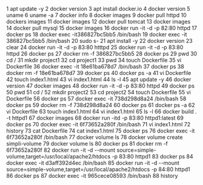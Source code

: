 
1  apt update -y
    2  docker version
    3  apt install docker.io
    4  docker version
    5  uname
    6  uname -a
    7  docker info
    8  docker images
    9  docker pull httpd
   10  dockers images
   11  docker images
   12  docker pull tomcat
   13  docker images
   14  docker pull mysql
   15  docker images
   16  docker run -it -d -p 82:80  httpd
   17  docker ps
   18  docker exec -it386827bc5bb5 /bin/bash
   19  docker exec -it 386827bc5bb5 /bin/bash
   20  sudo s-
   21  apt install -y
   22  docker version
   23  clear
   24  docker run -it -d -p 83:80 htttpd
   25  docker run -it -d -p 83:80 httpd
   26  docker ps
   27  docker rm -f 386827bc5bb5
   28  docker ps
   29  pwd
   30  cd /
   31  mkdir project1
   32  cd project1
   33  pwd
   34  touch Dockerfile
   35  vi Dockerfile
   36  docker exec -it 18e61ba678d7 /bin/bash
   37  docker ps
   38  docker rm -f 18e61ba678d7
   39  docker ps
   40  docker ps -a
   41  vi Dockerfile
   42  touch index1.html
   43  vi index1.html
   44  ls -l
   45  apt update -y
   46  docker version
   47  docker images
   48  docker run -it -d -p 83:80 httpd
   49  docker ps
   50  pwd
   51  cd /
   52  mkdir project2
   53  cd project2
   54  touch Dockerfile
   55  vi Dockerfile
   56  docker ps
   57  docker exec -it 738d298d8a24 /bin/bash 
   58  docker ps
   59  docker rm  -f 738d298d8a24
   60  docker ps
   61  docker ps -a
   62  vi Dockerfile
   63  touch index1.html
   64  vi index1.html
   65  ls -l
   66  docker build . -t httpd1
   67  docker images
   68  docker run -itd -p 83:80 httpd1:latest
   69  docker ps
   70  docker exec -it 6f73652a280f /bin/bash
   71  vi index1.html
   72  history
   73  cat Dockerfile
   74  cat index1.html
   75  docker ps
   76  docker exec -it 6f73652a280f /bin/bash
   77  docker volume ls
   78  docker volume create simpli-volume
   79  docker volume ls
   80  docker ps
   81  docker rm -f 6f73652a280f
   82  docker run -it -d --mount source=simple-volume,target=/usr/local/apache2/htdocs -p 83:80 httpd1
   83  docker ps
   84  docker exec -it d3aff392d4ec  /bin/bash
   85  docker run -it -d --mount source=simple-volume,target=/usr/local/apache2/htdocs -p 84:80 httpd1
   86  docker ps
   87  docker exec -it 965cece08593 /bin/bash
   88  history
